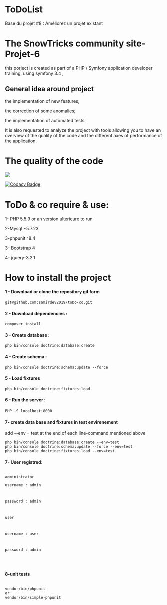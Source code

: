ToDoList
========

Base du projet #8 : Améliorez un projet existant
# The SnowTricks community site-Projet-6

this porject is created as part of a PHP / Symfony application developer training, using symfony 3.4 ,

## General idea around project
<p>the implementation of new features;</p>
<P>the correction of some anomalies;</p>
<p> the implementation of automated tests.</p>

<p>It is also requested to analyze the project with tools allowing you to have an overview of the quality of the code and the different axes of performance of the application.</p>

# The quality of the code

<a href="https://codeclimate.com/github/samirdev2019/toDo-co/maintainability"><img src="https://api.codeclimate.com/v1/badges/a9bb190e56b3c9bae967/maintainability" /></a>

[![Codacy Badge](https://api.codacy.com/project/badge/Grade/c66a130312a94f209fe0ce95d0d9cbf6)](https://www.codacy.com/manual/samirdev2019/toDo-co?utm_source=github.com&amp;utm_medium=referral&amp;utm_content=samirdev2019/toDo-co&amp;utm_campaign=Badge_Grade)


# ToDo & co require & use:
<p>1- PHP 5.5.9 or an version ulterieure to run</p>
<p>2-Mysql ~5.7.23</p>
<p>3-phpunit ^8.4</p>
<p>3- Bootstrap 4</p>
<p>4- jquery-3.2.1</p>


# How to install the project

<h4>1 - Download or clone the repository git form</h4>
<pre><code>git@github.com:samirdev2019/toDo-co.git</pre></code>

<h4>2 - Download dependencies :</h4>
<pre><code>composer install</pre></code> 

<h4>3 - Create database :</h4>

<pre><code>php bin/console doctrine:database:create</pre></code>

<h4>4 - Create schema :</h4>
<pre><code>php bin/console doctrine:schema:update --force</pre></code>

<h4>5 - Load fixtures</h4>
<pre><code>php bin/console doctrine:fixtures:load</pre></code>

<h4>6 - Run the server :</h4>
<pre><code>PHP -S localhost:8000</pre></code>

<h4>7- create data base and fixtures in test envirenement</h4>
<p> add  --env = test  at the end of each line-command mentioned above 
<pre><code>php bin/console doctrine:database:create --env=test</code>
<code>php bin/console doctrine:schema:update --force --env=test</code>
<code>php bin/console doctrine:fixtures:load --env=test</code>
</pre>
<h4>7- User registred:</h4>

<pre>
<code>
administrator
<p>username : admin</p>
<p>password : admin </p>
<P>user</p>
<p>username : user</p>
<p>password : admin </p>
</code>
</pre>
<h4>8-unit tests</h4>
<pre>
<code>
vendor/bin/phpunit
or
vendor/bin/simple-phpunit
</code>
</pre>